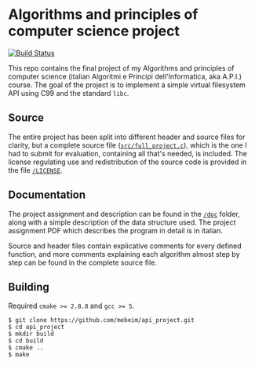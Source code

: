 Algorithms and principles of computer science project
=====================================================

[![Build Status](https://travis-ci.org/mebeim/api_project.svg?branch=developing)](https://travis-ci.org/mebeim/api_project)

This repo contains the final project of my Algorithms and principles of computer science (italian Algoritmi e Principi dell'Informatica, aka A.P.I.) course. The goal of the project is to implement a simple virtual filesystem API using C99 and the standard `libc`.

Source
------

The entire project has been split into different header and source files for clarity, but a complete source file ([`src/full_project.c`][1]), which is the one I had to submit for evaluation, containing all that's needed, is included. The license regulating use and redistribution of the source code is provided in the file [`/LICENSE`][2].

Documentation
-------------

The project assignment and description can be found in the [`/doc`][3] folder, along with a simple description of the data structure used. The project assignment PDF which describes the program in detail is in italian.

Source and header files contain explicative comments for every defined function, and more comments explaining each algorithm almost step by step can be found in the complete source file.

Building
--------

Required `cmake >= 2.8.8` and `gcc >= 5`.

	$ git clone https://github.com/mebeim/api_project.git
	$ cd api_project
    $ mkdir build
    $ cd build
    $ cmake ..
    $ make

 [1]: https://github.com/mebeim/api_project/blob/master/src/full_project.c
 [2]: https://github.com/mebeim/api_project/blob/master/LICENSE
 [3]: https://github.com/mebeim/api_project/tree/master/doc